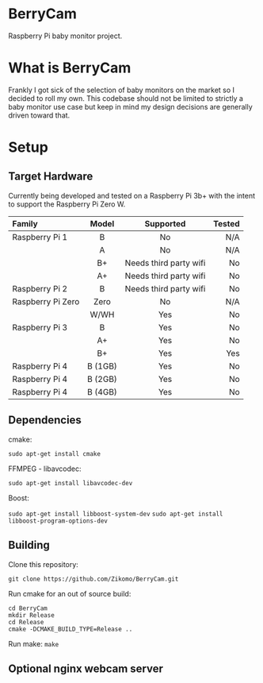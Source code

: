 # BerryCam
Raspberry Pi baby monitor project. 

# What is BerryCam
Frankly I got sick of the selection of baby monitors on the market so I decided to roll my own. This codebase should 
not be limited to strictly a baby monitor use case but keep in mind my design decisions are generally driven toward 
that. 

# Setup
## Target Hardware
Currently being developed and tested on a Raspberry Pi 3b+ with the intent to support the Raspberry Pi Zero W.

|Family|Model|Supported|Tested
|:---|:---:|:---:|---:|
| Raspberry Pi 1  | B   | No | N/A
|   | A   | No | N/A |
|   | B+  | Needs third party wifi | No
|   | A+  | Needs third party wifi | No
| Raspberry Pi 2 | B | Needs third party wifi | No 
| Raspberry Pi Zero  | Zero | No | N/A
|   | W/WH | Yes | No
| Raspberry Pi 3 | B | Yes | No 
|   | A+ | Yes | No
|   | B+ | Yes | Yes
| Raspberry Pi 4 | B (1GB) | Yes | No
| Raspberry Pi 4 | B (2GB) | Yes | No
| Raspberry Pi 4 | B (4GB) | Yes | No
 
## Dependencies
cmake:

`sudo apt-get install cmake`

FFMPEG - libavcodec:

`sudo apt-get install libavcodec-dev`

Boost: 

`sudo apt-get install libboost-system-dev`
`sudo apt-get install libboost-program-options-dev`


## Building
Clone this repository:

`git clone https://github.com/Zikomo/BerryCam.git`
 
Run cmake for an out of source build:
```
cd BerryCam
mkdir Release
cd Release
cmake -DCMAKE_BUILD_TYPE=Release ..
```
Run make:
`make`

## Optional nginx webcam server






